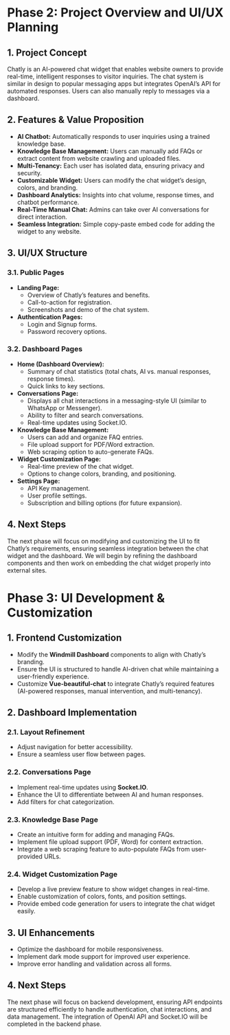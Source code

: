 # Phase 2: Project Overview and UI/UX Planning

## 1. Project Concept
Chatly is an AI-powered chat widget that enables website owners to provide real-time, intelligent responses to visitor inquiries. The chat system is similar in design to popular messaging apps but integrates OpenAI’s API for automated responses. Users can also manually reply to messages via a dashboard.

## 2. Features & Value Proposition
- **AI Chatbot:** Automatically responds to user inquiries using a trained knowledge base.
- **Knowledge Base Management:** Users can manually add FAQs or extract content from website crawling and uploaded files.
- **Multi-Tenancy:** Each user has isolated data, ensuring privacy and security.
- **Customizable Widget:** Users can modify the chat widget’s design, colors, and branding.
- **Dashboard Analytics:** Insights into chat volume, response times, and chatbot performance.
- **Real-Time Manual Chat:** Admins can take over AI conversations for direct interaction.
- **Seamless Integration:** Simple copy-paste embed code for adding the widget to any website.

## 3. UI/UX Structure
### **3.1. Public Pages**
- **Landing Page:**
  - Overview of Chatly’s features and benefits.
  - Call-to-action for registration.
  - Screenshots and demo of the chat system.
- **Authentication Pages:**
  - Login and Signup forms.
  - Password recovery options.

### **3.2. Dashboard Pages**
- **Home (Dashboard Overview):**
  - Summary of chat statistics (total chats, AI vs. manual responses, response times).
  - Quick links to key sections.
- **Conversations Page:**
  - Displays all chat interactions in a messaging-style UI (similar to WhatsApp or Messenger).
  - Ability to filter and search conversations.
  - Real-time updates using Socket.IO.
- **Knowledge Base Management:**
  - Users can add and organize FAQ entries.
  - File upload support for PDF/Word extraction.
  - Web scraping option to auto-generate FAQs.
- **Widget Customization Page:**
  - Real-time preview of the chat widget.
  - Options to change colors, branding, and positioning.
- **Settings Page:**
  - API Key management.
  - User profile settings.
  - Subscription and billing options (for future expansion).

## 4. Next Steps
The next phase will focus on modifying and customizing the UI to fit Chatly’s requirements, ensuring seamless integration between the chat widget and the dashboard. We will begin by refining the dashboard components and then work on embedding the chat widget properly into external sites.







# Phase 3: UI Development & Customization

## 1. Frontend Customization
- Modify the **Windmill Dashboard** components to align with Chatly’s branding.
- Ensure the UI is structured to handle AI-driven chat while maintaining a user-friendly experience.
- Customize **Vue-beautiful-chat** to integrate Chatly’s required features (AI-powered responses, manual intervention, and multi-tenancy).

## 2. Dashboard Implementation
### **2.1. Layout Refinement**
- Adjust navigation for better accessibility.
- Ensure a seamless user flow between pages.

### **2.2. Conversations Page**
- Implement real-time updates using **Socket.IO**.
- Enhance the UI to differentiate between AI and human responses.
- Add filters for chat categorization.

### **2.3. Knowledge Base Page**
- Create an intuitive form for adding and managing FAQs.
- Implement file upload support (PDF, Word) for content extraction.
- Integrate a web scraping feature to auto-populate FAQs from user-provided URLs.

### **2.4. Widget Customization Page**
- Develop a live preview feature to show widget changes in real-time.
- Enable customization of colors, fonts, and position settings.
- Provide embed code generation for users to integrate the chat widget easily.

## 3. UI Enhancements
- Optimize the dashboard for mobile responsiveness.
- Implement dark mode support for improved user experience.
- Improve error handling and validation across all forms.








## 4. Next Steps
The next phase will focus on backend development, ensuring API endpoints are structured efficiently to handle authentication, chat interactions, and data management. The integration of OpenAI API and Socket.IO will be completed in the backend phase.

